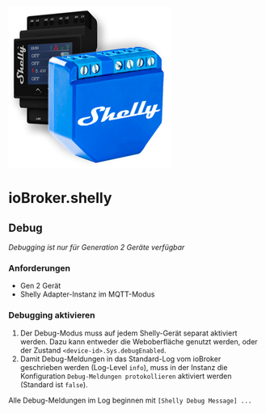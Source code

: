 ![Logo](../../admin/shelly.png)

# ioBroker.shelly

## Debug

*Debugging ist nur für Generation 2 Geräte verfügbar*

### Anforderungen

- Gen 2 Gerät
- Shelly Adapter-Instanz im MQTT-Modus

### Debugging aktivieren

1. Der Debug-Modus muss auf jedem Shelly-Gerät separat aktiviert werden. Dazu kann entweder die Weboberfläche genutzt werden, oder der Zustand ``<device-id>.Sys.debugEnabled``.
2. Damit Debug-Meldungen in das Standard-Log vom ioBroker geschrieben werden (Log-Level ``info``), muss in der Instanz die Konfiguration ``Debug-Meldungen protokollieren`` aktiviert werden (Standard ist ``false``).

Alle Debug-Meldungen im Log beginnen mit ``[Shelly Debug Message] ...``
